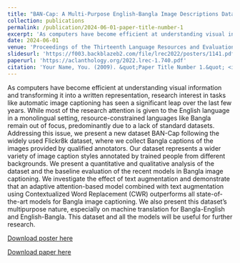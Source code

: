 ```yaml
---
title: "BAN-Cap: A Multi-Purpose English-Bangla Image Descriptions Dataset"
collection: publications
permalink: /publication/2024-06-01-paper-title-number-1
excerpt: 'As computers have become efficient at understanding visual information and transforming it into a written representation, research interest in tasks like automatic image captioning has seen a significant leap over the last few years. While most of the research attention is given to the English language in a monolingual setting, resource-constrained languages like Bangla remain out of focus, predominantly due to a lack of standard datasets. Addressing this issue, we present a new dataset BAN-Cap following the widely used Flickr8k dataset, where we collect Bangla captions of the images provided by qualified annotators. Our dataset represents a wider variety of image caption styles annotated by trained people from different backgrounds. We present a quantitative and qualitative analysis of the dataset and the baseline evaluation of the recent models in Bangla image captioning. We investigate the effect of text augmentation and demonstrate that an adaptive attention-based model combined with text augmentation using Contextualized Word Replacement (CWR) outperforms all state-of-the-art models for Bangla image captioning. We also present this dataset’s multipurpose nature, especially on machine translation for Bangla-English and English-Bangla. This dataset and all the models will be useful for further research.'
date: 2024-06-01
venue: 'Proceedings of the Thirteenth Language Resources and Evaluation Conference'
slidesurl: 'https://f003.backblazeb2.com/file/lrec2022/posters/1141.pdf'
paperurl: 'https://aclanthology.org/2022.lrec-1.740.pdf'
citation: 'Your Name, You. (2009). &quot;Paper Title Number 1.&quot; <i>Journal 1</i>. 1(1).'
---
```

As computers have become efficient at understanding visual information and transforming it into a written representation, research interest in tasks like automatic image captioning has seen a significant leap over the last few years. While most of the research attention is given to the English language in a monolingual setting, resource-constrained languages like Bangla remain out of focus, predominantly due to a lack of standard datasets. Addressing this issue, we present a new dataset BAN-Cap following the widely used Flickr8k dataset, where we collect Bangla captions of the images provided by qualified annotators. Our dataset represents a wider variety of image caption styles annotated by trained people from different backgrounds. We present a quantitative and qualitative analysis of the dataset and the baseline evaluation of the recent models in Bangla image captioning. We investigate the effect of text augmentation and demonstrate that an adaptive attention-based model combined with text augmentation using Contextualized Word Replacement (CWR) outperforms all state-of-the-art models for Bangla image captioning. We also present this dataset’s multipurpose nature, especially on machine translation for Bangla-English and English-Bangla. This dataset and all the models will be useful for further research.

[Download poster here](https://f003.backblazeb2.com/file/lrec2022/posters/1141.pdf)

[Download paper here](https://aclanthology.org/2022.lrec-1.740.pdf)